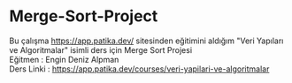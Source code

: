 # Merge-Sort-Project
Bu çalışma https://app.patika.dev/ sitesinden eğitimini aldığım "Veri Yapıları ve Algoritmalar" isimli ders için Merge Sort Projesi  
Eğitmen : Engin Deniz Alpman  
Ders Linki : https://app.patika.dev/courses/veri-yapilari-ve-algoritmalar
